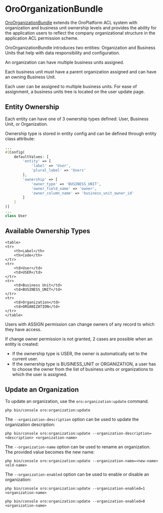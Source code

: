 <a id="bundle-docs-platform-organization-bundle"></a>

# OroOrganizationBundle

<a href="https://github.com/oroinc/platform/tree/master/src/Oro/Bundle/OrganizationBundle" target="_blank">OroOrganizationBundle</a> extends the OroPlatform ACL system with organization and business unit ownership levels and provides the ability for the application users to reflect the company organizational structure in the application ACL permission scheme.

OroOrganizationBundle introduces two entities: Organization and Business Units that help with data responsibility and configuration.

An organization can have multiple business units assigned.

Each business unit must have a parent organization assigned and can have an owning Business Unit.

Each user can be assigned to multiple business units. For ease of assignment, a business units tree is located on the user update page.

## Entity Ownership

Each entity can have one of 3 ownership types defined: User, Business Unit, or Organization.

Ownership type is stored in entity config and can be defined through entity class attribute:

```php
...
#[Config(
    defaultValues: [
        'entity' => [
            'label' => 'User',
            'plural_label' => 'Users'
        ],
        'ownership' => [
            'owner_type' => 'BUSINESS_UNIT',
            'owner_field_name' => 'owner',
            'owner_column_name' => 'business_unit_owner_id'
        ]
    ]
)]
...
class User
```

## Available Ownership Types

```none
<table>
<tr>
    <th>Label</th>
    <th>Code</th>
</tr>
<tr>
    <td>User</td>
    <td>USER</td>
</tr>
<tr>
    <td>Business Unit</td>
    <td>BUSINESS_UNIT</td>
</tr>
<tr>
    <td>Organization</td>
    <td>ORGANIZATION</td>
</tr>
</table>
```

Users with ASSIGN permission can change owners of any record to which they have access.

If change owner permission is not granted, 2 cases are possible when an entity is created:

- If the ownership type is USER, the owner is automatically set to the current user.
- If the ownership type is BUSINESS_UNIT or ORGANIZATION, a user has to choose the owner from the list of business units or organizations to which the user is assigned.

## Update an Organization

To update an organization, use the `oro:organization:update` command.

```none
php bin/console oro:organization:update
```

The `--organization-description` option can be used to update the organization description:

```none
php bin/console oro:organization:update --organization-description=<description> <organization-name>
```

The `--organization-name` option can be used to rename an organization. The provided value becomes the new name:

```none
php bin/console oro:organization:update --organization-name=<new-name> <old-name>
```

The `--organization-enabled` option can be used to enable or disable an organization:

```none
php bin/console oro:organization:update --organization-enabled=1 <organization-name>
```

```none
php bin/console oro:organization:update --organization-enabled=0 <organization-name>
```

<!-- Frontend -->
